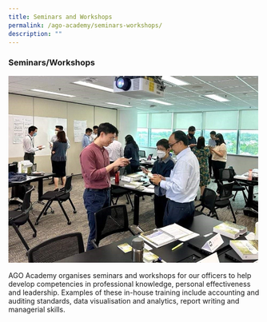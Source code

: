 ```yaml
---
title: Seminars and Workshops
permalink: /ago-academy/seminars-workshops/
description: ""
---
```

### Seminars/Workshops


<img src="/images/website_seminar2.jpg" style="width:500px;"/>

AGO Academy organises seminars and workshops for our officers to help develop competencies in professional knowledge, personal effectiveness and leadership. Examples of these in-house training include accounting and auditing standards, data visualisation and analytics, report writing and managerial skills.